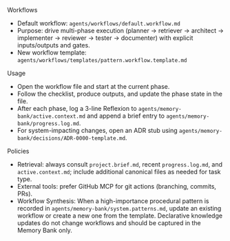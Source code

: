 Workflows

- Default workflow: `agents/workflows/default.workflow.md`
- Purpose: drive multi-phase execution (planner → retriever → architect → implementer → reviewer → tester → documenter) with explicit inputs/outputs and gates.
 - New workflow template: `agents/workflows/templates/pattern.workflow.template.md`

Usage
- Open the workflow file and start at the current phase.
- Follow the checklist, produce outputs, and update the phase state in the file.
- After each phase, log a 3-line Reflexion to `agents/memory-bank/active.context.md` and append a brief entry to `agents/memory-bank/progress.log.md`.
- For system-impacting changes, open an ADR stub using `agents/memory-bank/decisions/ADR-0000-template.md`.

Policies
- Retrieval: always consult `project.brief.md`, recent `progress.log.md`, and `active.context.md`; include additional canonical files as needed for task type.
- External tools: prefer GitHub MCP for git actions (branching, commits, PRs).
 - Workflow Synthesis: When a high-importance procedural pattern is recorded in `agents/memory-bank/system.patterns.md`, update an existing workflow or create a new one from the template. Declarative knowledge updates do not change workflows and should be captured in the Memory Bank only.
